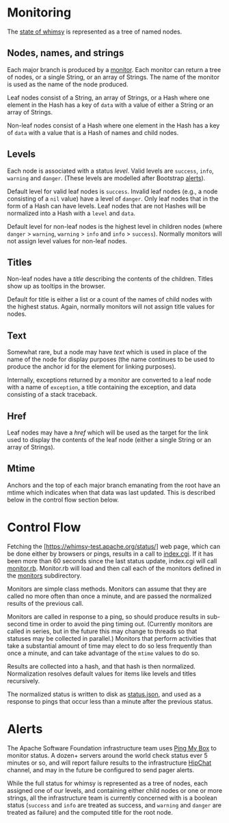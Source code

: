 Monitoring
==========

The [state of whimsy](https://whimsy-test.apache.org/status/) is represented
as a tree of named nodes.

Nodes, names, and strings
-------------------------

Each major branch is produced by a [monitor](monitors).  Each monitor can
return a tree of nodes, or a single String, or an array of Strings.  The name
of the monitor is used as the name of the node produced.

Leaf nodes consist of a String, an array of Strings, or a Hash where one
element in the Hash has a key of `data` with a value of either a String or an
array of Strings.

Non-leaf nodes consist of a Hash where one element in the Hash has a key of
`data` with a value that is a Hash of names and child nodes.

Levels
------

Each node is associated with a status *level*.  Valid levels are `success`,
`info`, `warning` and `danger`.  (These levels are modelled after Bootstrap
[alerts](http://getbootstrap.com/components/#alerts)).

Default level for valid leaf nodes is `success`.  Invalid leaf nodes (e.g., a
node consisting of a `nil` value) have a level of `danger`.  Only leaf nodes
that in the form of a Hash can have levels.  Leaf nodes that are not Hashes
will be normalized into a Hash with a `level` and `data`.

Default level for non-leaf nodes is the highest level in children nodes (where
`danger` > `warning`, `warning` > `info` and `info` > `success`).  Normally
monitors will not assign level values for non-leaf nodes.

Titles
------

Non-leaf nodes have a *title* describing the contents of the children.  Titles
show up as tooltips in the browser.

Default for title is either a list or a count of the names of child nodes with
the highest status.  Again, normally monitors will not assign title values for
nodes.

Text
----

Somewhat rare, but a node may have *text* which is used in place of the name
of the node for display purposes (the name continues to be used to produce the
anchor id for the element for linking purposes).

Internally, exceptions returned by a monitor are converted to a leaf node with
a name of `exception`, a title containing the exception, and data consisting
of a stack traceback. 

Href
----

Leaf nodes may have a *href* which will be used as the target for the link
used to display the contents of the leaf node (either a single String or an
array of Strings).

Mtime
-----

Anchors and the top of each major branch emanating from the root have an mtime
which indicates when that data was last updated.  This is described below in
the control flow section below.

Control Flow
============

Fetching the [https://whimsy-test.apache.org/status/] web page, which can be
done either by browsers or pings, results in a call to
[index.cgi](https://github.com/apache/whimsy/blob/master/www/status/index.cgi).
If it has been more than 60 seconds since the last status update, index.cgi
will call
[monitor.rb](https://github.com/apache/whimsy/blob/master/www/status/monitor.rb).
Monitor.rb will load and then call each of the monitors defined in the
[monitors](https://github.com/apache/whimsy/tree/master/www/status/monitors)
subdirectory.

Monitors are simple class methods.  Monitors can assume that they are called
no more often than once a minute, and are passed the normalized results of the
previous call.

Monitors are called in response to a ping, so should produce results in
sub-second time in order to avoid the ping timing out.  (Currently monitors
are called in series, but in the future this may change to threads so that
statuses may be collected in parallel.) Monitors that perform activities that
take a substantial amount of time may elect to do so less frequently than once
a minute, and can take advantage of the `mtime` values to do so.

Results are collected into a hash, and that hash is then normalized.
Normalization resolves default values for items like levels and titles
recursively.

The normalized status is written to disk as [status.json](status.json), and
used as a response to pings that occur less than a minute after the previous
status.

Alerts
======

The Apache Software Foundation infrastructure team uses
[Ping My Box](https://www.pingmybox.com/dashboard?location=470) to monitor
status.  A dozen+ servers around the world check status ever 5 minutes or so,
and will report failure results to the infrastructure
[HipChat](http://infra.chat/) channel, and may in the future be configured to
send pager alerts.

While the full status for whimsy is represented as a tree of nodes, each
assigned one of our levels, and containing either child nodes or one or more
strings, all the infrastructure team is currently concerned with is a boolean
status (`success` and `info` are treated as success, and `warning` and
`danger` are treated as failure) and the computed title for the root node.
